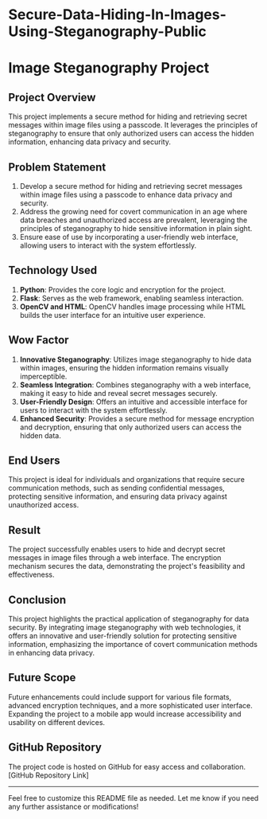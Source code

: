 # Secure-Data-Hiding-In-Images-Using-Steganography-Public
# Image Steganography Project

## Project Overview
This project implements a secure method for hiding and retrieving secret messages within image files using a passcode. It leverages the principles of steganography to ensure that only authorized users can access the hidden information, enhancing data privacy and security.

## Problem Statement
1. Develop a secure method for hiding and retrieving secret messages within image files using a passcode to enhance data privacy and security.
2. Address the growing need for covert communication in an age where data breaches and unauthorized access are prevalent, leveraging the principles of steganography to hide sensitive information in plain sight.
3. Ensure ease of use by incorporating a user-friendly web interface, allowing users to interact with the system effortlessly.

## Technology Used
1. **Python**: Provides the core logic and encryption for the project.
2. **Flask**: Serves as the web framework, enabling seamless interaction.
3. **OpenCV and HTML**: OpenCV handles image processing while HTML builds the user interface for an intuitive user experience.

## Wow Factor
1. **Innovative Steganography**: Utilizes image steganography to hide data within images, ensuring the hidden information remains visually imperceptible.
2. **Seamless Integration**: Combines steganography with a web interface, making it easy to hide and reveal secret messages securely.
3. **User-Friendly Design**: Offers an intuitive and accessible interface for users to interact with the system effortlessly.
4. **Enhanced Security**: Provides a secure method for message encryption and decryption, ensuring that only authorized users can access the hidden data.

## End Users
This project is ideal for individuals and organizations that require secure communication methods, such as sending confidential messages, protecting sensitive information, and ensuring data privacy against unauthorized access.

## Result
The project successfully enables users to hide and decrypt secret messages in image files through a web interface. The encryption mechanism secures the data, demonstrating the project's feasibility and effectiveness.

## Conclusion
This project highlights the practical application of steganography for data security. By integrating image steganography with web technologies, it offers an innovative and user-friendly solution for protecting sensitive information, emphasizing the importance of covert communication methods in enhancing data privacy.

## Future Scope
Future enhancements could include support for various file formats, advanced encryption techniques, and a more sophisticated user interface. Expanding the project to a mobile app would increase accessibility and usability on different devices.

## GitHub Repository
The project code is hosted on GitHub for easy access and collaboration. [GitHub Repository Link]

---

Feel free to customize this README file as needed. Let me know if you need any further assistance or modifications!
